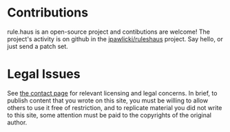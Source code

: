 # Contributions

rule.haus is an open-source project and contibutions are welcome! The project's activity is on github
in the [jpawlicki/ruleshaus](https://github.com/jpawlicki/ruleshaus) project. Say hello, or just send
a patch set.

# Legal Issues

See [the contact page](/contact) for relevant licensing and legal concerns. In brief, to publish 
content that you wrote on this site, you must be willing to allow others to use it free of restriction,
and to replicate material you did not write to this site, some attention must be paid to the copyrights
of the original author.

